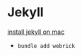 Jekyll
========

[install jekyll on mac](https://jekyllrb.com/docs/installation/macos/)
- `bundle add webrick`

